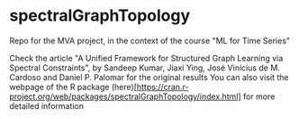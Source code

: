 # spectralGraphTopology

Repo for the MVA project, in the context of the course "ML for Time Series"

Check the article "A Unified Framework for Structured Graph Learning via Spectral Constraints", by Sandeep Kumar, Jiaxi Ying, José Vinícius de M. Cardoso and Daniel P. Palomar for the original results
You can also visit the webpage of the R package (here)[https://cran.r-project.org/web/packages/spectralGraphTopology/index.html] for more detailed information
